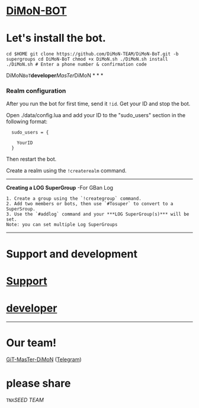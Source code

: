# [DiMoN-BOT](https://telegram.me/DiMoN_TM)
# Let's install the bot.
`cd $HOME
git clone https://github.com/DiMoN-TEAM/DiMoN-BoT.git -b supergroups
cd DiMoN-BoT
chmod +x DiMoN.sh
./DiMoN.sh install
./DiMoN.sh # Enter a phone number & confirmation code`
<html>DiMoN</html><code>BoT</code><b>developer</b><i>MasTer</i><rtl>DiMoN<rtl>
* * *

### Realm configuration

After you run the bot for first time, send it `!id`. Get your ID and stop the bot.

Open ./data/config.lua and add your ID to the "sudo_users" section in the following format:
```
  sudo_users = {
   
    YourID
  }
```
Then restart the bot.

Create a realm using the `!createrealm` command.

* * *

**Creating a LOG SuperGroup**
	-For GBan Log

	1. Create a group using the `!creategroup` command.
	2. Add two members or bots, then use `#Tosuper` to convert to a SuperSroup.
	3. Use the `#addlog` command and your ***LOG SuperGroup(s)*** will be set.
	Note: you can set multiple Log SuperGroups

* * *

# Support and development
# [Support](https://telegram.me/DiMoN_TM)
# [developer](https://telegram.me/DiMoN_Official)
* * *

# Our team!

[GiT-MasTer-DiMoN](https://github.com/DiMoN-TEAM) ([Telegram](https://telegram.me/DiMoN_Official))
# please share
`TNX`_SEED_ *TEAM*
